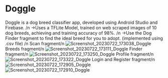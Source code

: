 # Doggle
Doggle is a dog breed classifier app, developed using Android Studio and Firebase. /n
->Uses a TFLite Model, trained on web scraped images of 10 dog breeds, achieving and training accuracy of 98%. /n
->Use the Dog Finder fragment to find the ideal breed for you to adopt. (implemented using .csv file)
/n
Scan fragment/n
![Screenshot_20230722_173038_Doggle](https://github.com/nayanjain123/Doggle/assets/129886887/babd9267-fe1a-4f16-ad81-abd36b0ae5fd)
Breeds fragment/n
![Screenshot_20230722_173111_Doggle](https://github.com/nayanjain123/Doggle/assets/129886887/38f5d6b1-5f19-43c4-b126-35269f1b14ee)
Finder fragment/n
![Screenshot_20230722_173250_Doggle](https://github.com/nayanjain123/Doggle/assets/129886887/26adf4ba-e11f-466f-a99d-e3babd34748e)
Profile fragment/n
![Screenshot_20230722_173322_Doggle](https://github.com/nayanjain123/Doggle/assets/129886887/ab766d51-3e77-41e5-8570-075f821bc188)
Login and Register fragment/n
![Screenshot_20230722_172905_Doggle](https://github.com/nayanjain123/Doggle/assets/129886887/0dc7138a-7b64-4af3-bfbf-c55145e08537)
![Screenshot_20230722_172910_Doggle](https://github.com/nayanjain123/Doggle/assets/129886887/d54088dd-5497-45e6-9327-57520088e291)
